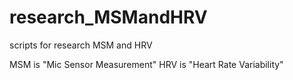 # research_MSMandHRV

scripts for research MSM and HRV

MSM is "Mic Sensor Measurement"
HRV is "Heart Rate Variability"


